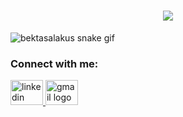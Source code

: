 


  <h1 align="center"><img src="https://komarev.com/ghpvc/?username=bektasalakus&color=brightgreen" align="center" />
</h1>

![bektasalakus snake gif](https://github.com/bektasalakus/bektasalakus/blob/output/github-contribution-grid-snake.svg)

 

<h3 align="left">Connect with me:</h3>

<div align="left">
  <a href="https://www.linkedin.com/in/bektasalakus/" target="_self">
    <img src="https://raw.githubusercontent.com/maurodesouza/profile-readme-generator/master/src/assets/icons/social/linkedin/default.svg" width="52" height="40" alt="linkedin logo"  />
  </a>
  
  <a href="https://www.icloud.com/mail/bektasalakus" target="_blank">
    <img src="https://raw.githubusercontent.com/maurodesouza/profile-readme-generator/master/src/assets/icons/social/gmail/default.svg" width="52" height="40" alt="gmail logo"  />
  </a>
</div>





 







